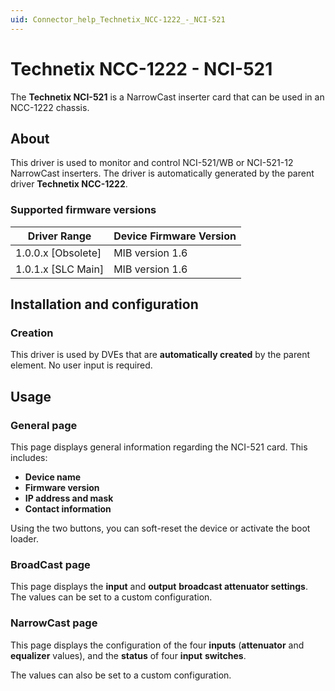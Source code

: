 ```yaml
---
uid: Connector_help_Technetix_NCC-1222_-_NCI-521
---
```


# Technetix NCC-1222 - NCI-521

The **Technetix NCI-521** is a NarrowCast inserter card that can be used in an NCC-1222 chassis.

## About

This driver is used to monitor and control NCI-521/WB or NCI-521-12 NarrowCast inserters. The driver is automatically generated by the parent driver **Technetix NCC-1222**.

### Supported firmware versions

| **Driver Range**     | **Device Firmware Version** |
|----------------------|-----------------------------|
| 1.0.0.x \[Obsolete\] | MIB version 1.6             |
| 1.0.1.x \[SLC Main\] | MIB version 1.6             |

## Installation and configuration

### Creation

This driver is used by DVEs that are **automatically created** by the parent element. No user input is required.

## Usage

### General page

This page displays general information regarding the NCI-521 card. This includes:

- **Device name**
- **Firmware version**
- **IP address and mask**
- **Contact information**

Using the two buttons, you can soft-reset the device or activate the boot loader.

### BroadCast page

This page displays the **input** and **output** **broadcast attenuator settings**. The values can be set to a custom configuration.

### NarrowCast page

This page displays the configuration of the four **inputs** (**attenuator** and **equalizer** values), and the **status** of four **input** **switches**.

The values can also be set to a custom configuration.
